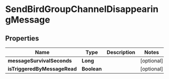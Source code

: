 

# SendBirdGroupChannelDisappearingMessage


## Properties

| Name | Type | Description | Notes |
|------------ | ------------- | ------------- | -------------|
|**messageSurvivalSeconds** | **Long** |  |  [optional] |
|**isTriggeredByMessageRead** | **Boolean** |  |  [optional] |



